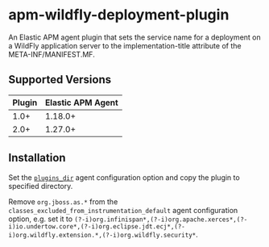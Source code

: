 # apm-wildfly-deployment-plugin

An Elastic APM agent plugin that sets the service name for a deployment on a WildFly application server to the implementation-title attribute of the META-INF/MANIFEST.MF.

## Supported Versions

| Plugin | Elastic APM Agent |
| :--- | :--- |
| 1.0+ | 1.18.0+ |
| 2.0+ | 1.27.0+ |

## Installation

Set the [`plugins_dir`](https://www.elastic.co/guide/en/apm/agent/java/current/config-core.html#config-plugins-dir) agent configuration option and copy the plugin to specified directory.

Remove `org.jboss.as.*` from the `classes_excluded_from_instrumentation_default` agent configuration option, e.g. set it to `(?-i)org.infinispan*,(?-i)org.apache.xerces*,(?-i)io.undertow.core*,(?-i)org.eclipse.jdt.ecj*,(?-i)org.wildfly.extension.*,(?-i)org.wildfly.security*`.
